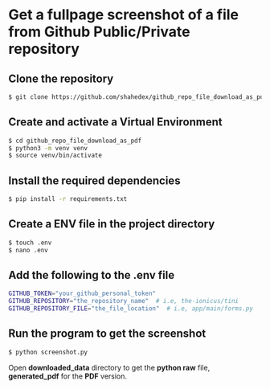 # Get a fullpage screenshot of a file from Github Public/Private repository

## Clone the repository
```bash
$ git clone https://github.com/shahedex/github_repo_file_download_as_pdf.git
```
## Create and activate a Virtual Environment
```bash
$ cd github_repo_file_download_as_pdf
$ python3 -m venv venv
$ source venv/bin/activate
```

## Install the required dependencies
```bash
$ pip install -r requirements.txt
```
## Create a ENV file in the project directory
```bash
$ touch .env
$ nano .env
```
## Add the following to the .env file
```bash
GITHUB_TOKEN="your_github_personal_token"
GITHUB_REPOSITORY="the_repository_name"  # i.e, the-ionicus/tini
GITHUB_REPOSITORY_FILE="the_file_location"  # i.e, app/main/forms.py
```
## Run the program to get the screenshot
```bash
$ python screenshot.py
```

Open **downloaded_data** directory to get the **python raw** file, **generated_pdf** for the **PDF** version.
